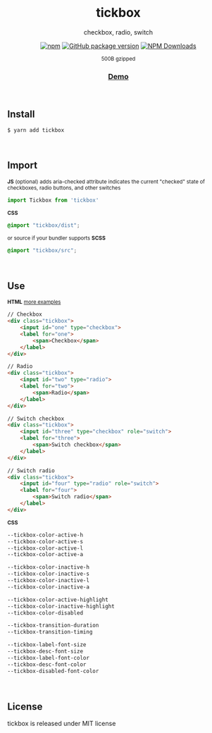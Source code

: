 <div align="center">
<br>
<h1>tickbox</h1>
<p>checkbox, radio, switch</p>

[![npm](https://img.shields.io/npm/v/tickbox.svg?colorB=brightgreen)](https://www.npmjs.com/package/tickbox)
[![GitHub package version](https://img.shields.io/github/package-json/v/ux-ui-pro/tickbox.svg)](https://github.com/ux-ui-pro/tickbox)
[![NPM Downloads](https://img.shields.io/npm/dm/tickbox.svg?style=flat)](https://www.npmjs.org/package/tickbox)

<p><sup>500B gzipped</sup></p>
<h3><a href="https://codepen.io/ux-ui/full/XWoJvpg">Demo</a></h3>
</div>
<br>

## Install
```
$ yarn add tickbox
```
<br>

## Import
<sub>**JS** (optional) adds aria-checked attribute indicates the current "checked" state of checkboxes, radio buttons, and other switches</sub>
```javascript
import Tickbox from 'tickbox'
```
<sub>**CSS**</sub>
```css
@import "tickbox/dist";
```
<sub>or source if your bundler supports **SCSS**</sub>
```css
@import "tickbox/src";
```
<br>

## Use
<sub>**HTML** <a href="https://codepen.io/ux-ui/full/XWoJvpg">more examples</a></sub>
```html
// Checkbox
<div class="tickbox">
	<input id="one" type="checkbox">
	<label for="one">
		<span>Checkbox</span>
	</label>
</div>

// Radio
<div class="tickbox">
	<input id="two" type="radio">
	<label for="two">
		<span>Radio</span>
	</label>
</div>

// Switch checkbox
<div class="tickbox">
	<input id="three" type="checkbox" role="switch">
	<label for="three">
		<span>Switch checkbox</span>
	</label>
</div>

// Switch radio
<div class="tickbox">
	<input id="four" type="radio" role="switch">
	<label for="four">
		<span>Switch radio</span>
	</label>
</div>
```
<sub>**CSS**</sub>
```css
--tickbox-color-active-h
--tickbox-color-active-s
--tickbox-color-active-l
--tickbox-color-active-a

--tickbox-color-inactive-h
--tickbox-color-inactive-s
--tickbox-color-inactive-l
--tickbox-color-inactive-a

--tickbox-color-active-highlight
--tickbox-color-inactive-highlight
--tickbox-color-disabled

--tickbox-transition-duration
--tickbox-transition-timing

--tickbox-label-font-size
--tickbox-desc-font-size
--tickbox-label-font-color
--tickbox-desc-font-color
--tickbox-disabled-font-color
```
<br>

## License
tickbox is released under MIT license
